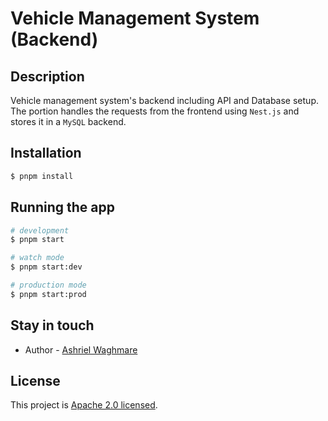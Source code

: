 # Vehicle Management System (Backend)

## Description

Vehicle management system's backend including API and Database setup. The portion handles the requests from the frontend using `Nest.js` and stores it in a `MySQL` backend.

## Installation

```bash
$ pnpm install
```

## Running the app

```bash
# development
$ pnpm start

# watch mode
$ pnpm start:dev

# production mode
$ pnpm start:prod
```

## Stay in touch

- Author - [Ashriel Waghmare](https://rielash24.github.io/)

## License

This project is [Apache 2.0 licensed](LICENSE).
